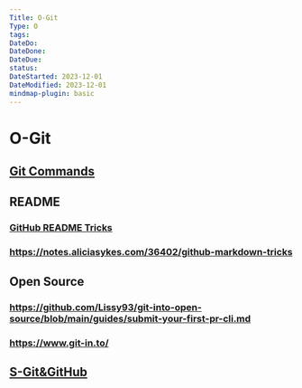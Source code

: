 ```yaml
---
Title: O-Git
Type: O
tags: 
DateDo: 
DateDone: 
DateDue: 
status: 
DateStarted: 2023-12-01
DateModified: 2023-12-01
mindmap-plugin: basic
---
```


# O-Git

## [Git Commands](Git%20Commands.md)

## README

### [GitHub README Tricks](GitHub%20README%20Tricks.md)

### https://notes.aliciasykes.com/36402/github-markdown-tricks

## Open Source

### https://github.com/Lissy93/git-into-open-source/blob/main/guides/submit-your-first-pr-cli.md

### https://www.git-in.to/

## [S-Git&GitHub](S-Git&GitHub.md)
